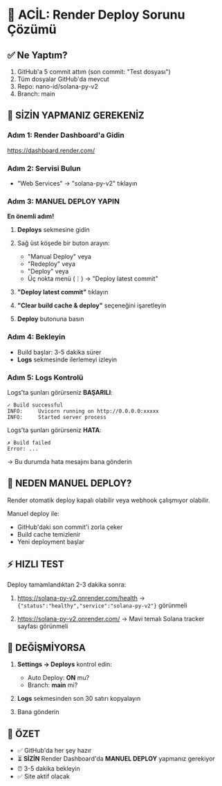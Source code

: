 # 🚨 ACİL: Render Deploy Sorunu Çözümü

## ✅ Ne Yaptım?
1. GitHub'a 5 commit attım (son commit: "Test dosyası")
2. Tüm dosyalar GitHub'da mevcut
3. Repo: nano-id/solana-py-v2
4. Branch: main

## 🔴 SİZİN YAPMANIZ GEREKENİZ

### Adım 1: Render Dashboard'a Gidin
https://dashboard.render.com/

### Adım 2: Servisi Bulun
- "Web Services" → "solana-py-v2" tıklayın

### Adım 3: MANUEL DEPLOY YAPIN
**En önemli adım!**

1. **Deploys** sekmesine gidin
2. Sağ üst köşede bir buton arayın:
   - "Manual Deploy" veya
   - "Redeploy" veya  
   - "Deploy" veya
   - Üç nokta menü (⋮) → "Deploy latest commit"

3. **"Deploy latest commit"** tıklayın
4. **"Clear build cache & deploy"** seçeneğini işaretleyin
5. **Deploy** butonuna basın

### Adım 4: Bekleyin
- Build başlar: 3-5 dakika sürer
- **Logs** sekmesinde ilerlemeyi izleyin

### Adım 5: Logs Kontrolü

Logs'ta şunları görürseniz **BAŞARILI**:
```
✓ Build successful
INFO:     Uvicorn running on http://0.0.0.0:xxxxx
INFO:     Started server process
```

Logs'ta şunları görürseniz **HATA**:
```
✗ Build failed
Error: ...
```
→ Bu durumda hata mesajını bana gönderin

## 🎯 NEDEN MANUEL DEPLOY?

Render otomatik deploy kapalı olabilir veya webhook çalışmıyor olabilir.

Manuel deploy ile:
- GitHub'daki son commit'i zorla çeker
- Build cache temizlenir
- Yeni deployment başlar

## ⚡ HIZLI TEST

Deploy tamamlandıktan 2-3 dakika sonra:

1. https://solana-py-v2.onrender.com/health
   → `{"status":"healthy","service":"solana-py-v2"}` görünmeli

2. https://solana-py-v2.onrender.com/
   → Mavi temalı Solana tracker sayfası görünmeli

## 🔄 DEĞİŞMİYORSA

1. **Settings → Deploys** kontrol edin:
   - Auto Deploy: **ON** mu?
   - Branch: **main** mi?

2. **Logs** sekmesinden son 30 satırı kopyalayın
3. Bana gönderin

## 📝 ÖZET
- ✅ GitHub'da her şey hazır
- ⏳ **SİZİN** Render Dashboard'da **MANUEL DEPLOY** yapmanız gerekiyor
- ⏰ 3-5 dakika bekleyin
- ✅ Site aktif olacak
